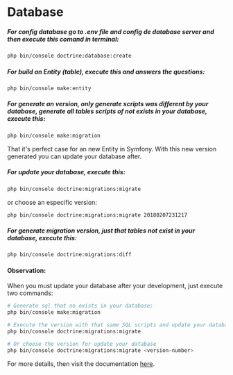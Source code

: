 # Database

##### For config database go to .env file and config de database server and then execute this comand in terminal:

```bash
php bin/console doctrine:database:create
```

##### For build an Entity (table), execute this and answers the questions:

```bash
php bin/console make:entity
```

##### For generate an version, only generate scripts was different by your database, generate all tables scripts of not exists in your database, execute this:

```bash
php bin/console make:migration
```

That it's perfect case for an new Entity in Symfony. With this new version generated you can update your database after.

##### For update your database, execute this:

```bash
php bin/console doctrine:migrations:migrate
```

or choose an especific version:

```bash
php bin/console doctrine:migrations:migrate 20180207231217
```

##### For generate migration version, just that tables not exist in your database, execute this:
```bash
php bin/console doctrine:migrations:diff
```

#### Observation:

When you must update your database after your development, just execute two commands:
```bash
# Generate sql that no exists in your database:
php bin/console make:migration

# Execute the version with that same SQL scripts and update your database:
php bin/console doctrine:migrations:migrate

# Or choose the version for update your database
php bin/console doctrine:migrations:migrate <version-number>

```

For more details, then visit the documentation [here](https://symfony.com/doc/current/doctrine.html).


